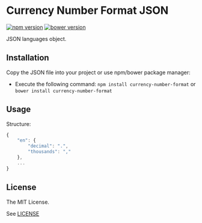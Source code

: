 # Currency Number Format JSON

[![npm version](https://badge.fury.io/js/currency-number-format.svg)](https://badge.fury.io/js/currency-number-format) [![bower version](https://badge.fury.io/bo/currency-number-format.svg)](https://badge.fury.io/bo/currency-number-format)

JSON languages object.

## Installation

Copy the JSON file into your project or use npm/bower package manager:

- Execute the following command: `npm install currency-number-format` or `bower install currency-number-format`

## Usage

Structure:

```javascript
{
    "en": {
        "decimal": ".",
        "thousands": ","
    },
    ...
}
```

## License

The MIT License.

See [LICENSE](https://github.com/xsolla/currency-number-format/blob/master/LICENSE)
